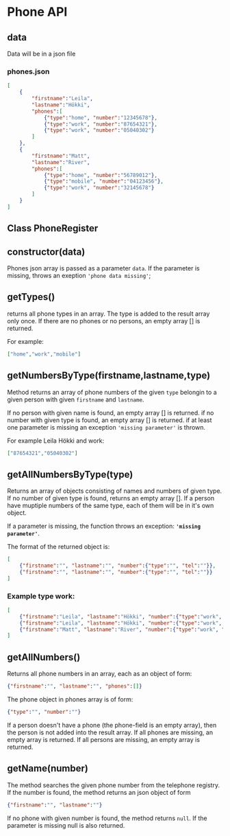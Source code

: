 # Phone API

## data
Data will be in a json file

### phones.json
```json
[
    {
        "firstname":"Leila",
        "lastname":"Hökki",
        "phones":[
            {"type":"home", "number":"12345678"},
            {"type":"work", "number":"87654321"},
            {"type":"work", "number":"05040302"}
        ]
    },
    {
        "firstname":"Matt",
        "lastname":"River",
        "phones":[
            {"type":"home", "number":"56789012"},
            {"type":"mobile", "number":"04123456"},
            {"type":"work", "number":"32145678"}
        ]
    }
]
```

## Class PhoneRegister

## **constructor(data)**

Phones json array is passed as a parameter `data`. If the parameter is missing, throws an exeption `'phone data missing'`;

## **getTypes()**

returns all phone types in an array. The type is added to the result array only once. If there are no phones or no persons, an empty array [] is returned.

For example:
```json
["home","work","mobile"]
```

## **getNumbersByType(firstname,lastname,type)**

Method returns an array of phone numbers of the given `type` belongin to a given person with given `firstname` and `lastname`.

If no person with given name is found, an empty array [] is returned.
if no number with given type is found, an empty array [] is returned.
if at least one parameter is missing an exception `'missing parameter'` is thrown.

For example Leila Hökki and work:
```json
["87654321","05040302"]
```

## **getAllNumbersByType(type)**

Returns an array of objects consisting of names and numbers of given type. If no number of given type is found, returns an empty array [].
If a person have muptiple numbers of the same type, each of them will be in it's own object.

If a parameter is missing, the function throws an exception:
**`'missing parameter'`**.

The format of the returned object is:
```json
[
    {"firstname":"", "lastname":"", "number":{"type":"", "tel":""}},
    {"firstname":"", "lastname":"", "number":{"type":"", "tel":""}}
]
```

### Example type work:
```json
[
    {"firstname":"Leila", "lastname":"Hökki", "number":{"type":"work", "tel":"87654321"}},
    {"firstname":"Leila", "lastname":"Hökki", "number":{"type":"work", "tel":"05040302"}},
    {"firstname":"Matt", "lastname":"River", "number":{"type":"work", "tel":"32145678"}}
]
```

## **getAllNumbers()**
Returns all phone numbers in an array, each as an object of form:

```json
{"firstname":"", "lastname":"", "phones":[]}
```

The phone object in phones array is of form:
```json
{"type":"", "number":""}
```
If a person doesn't have a phone (the phone-field is an empty array), then the person is not added into the result array. If all phones are missing, an empty array is returned.
If all persons are missing, an empty array is returned.


## **getName(number)**
The method searches the given phone number from the telephone registry. If the number is found, the method returns an json object of form

```json
{"firstname":"", "lastname":""}
```
If no phone with given number is found, the method returns `null`.
If the parameter is missing null is also returned.
